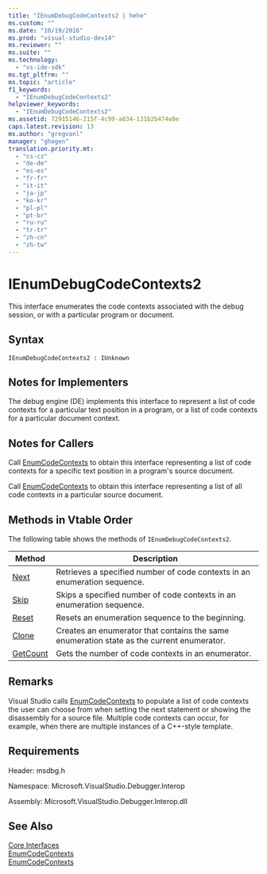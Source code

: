 ```yaml
---
title: "IEnumDebugCodeContexts2 | hehe"
ms.custom: ""
ms.date: "10/19/2016"
ms.prod: "visual-studio-dev14"
ms.reviewer: ""
ms.suite: ""
ms.technology: 
  - "vs-ide-sdk"
ms.tgt_pltfrm: ""
ms.topic: "article"
f1_keywords: 
  - "IEnumDebugCodeContexts2"
helpviewer_keywords: 
  - "IEnumDebugCodeContexts2"
ms.assetid: 72915146-215f-4c99-a034-131b2b474e0e
caps.latest.revision: 13
ms.author: "gregvanl"
manager: "ghogen"
translation.priority.mt: 
  - "cs-cz"
  - "de-de"
  - "es-es"
  - "fr-fr"
  - "it-it"
  - "ja-jp"
  - "ko-kr"
  - "pl-pl"
  - "pt-br"
  - "ru-ru"
  - "tr-tr"
  - "zh-cn"
  - "zh-tw"
---
```

# IEnumDebugCodeContexts2
This interface enumerates the code contexts associated with the debug session, or with a particular program or document.  
  
## Syntax  
  
```  
IEnumDebugCodeContexts2 : IUnknown  
```  
  
## Notes for Implementers  
 The debug engine (DE) implements this interface to represent a list of code contexts for a particular text position in a program, or a list of code contexts for a particular document context.  
  
## Notes for Callers  
 Call [EnumCodeContexts](../extensibility-debugger-reference/idebugprogram2--enumcodecontexts.md) to obtain this interface representing a list of code contexts for a specific text position in a program's source document.  
  
 Call [EnumCodeContexts](../extensibility-debugger-reference/idebugdocumentcontext2--enumcodecontexts.md) to obtain this interface representing a list of all code contexts in a particular source document.  
  
## Methods in Vtable Order  
 The following table shows the methods of `IEnumDebugCodeContexts2`.  
  
|Method|Description|  
|------------|-----------------|  
|[Next](../extensibility-debugger-reference/ienumdebugcodecontexts2--next.md)|Retrieves a specified number of code contexts in an enumeration sequence.|  
|[Skip](../extensibility-debugger-reference/ienumdebugcodecontexts2--skip.md)|Skips a specified number of code contexts in an enumeration sequence.|  
|[Reset](../extensibility-debugger-reference/ienumdebugcodecontexts2--reset.md)|Resets an enumeration sequence to the beginning.|  
|[Clone](../extensibility-debugger-reference/ienumdebugcodecontexts2--clone.md)|Creates an enumerator that contains the same enumeration state as the current enumerator.|  
|[GetCount](../extensibility-debugger-reference/ienumdebugcodecontexts2--getcount.md)|Gets the number of code contexts in an enumerator.|  
  
## Remarks  
 Visual Studio calls [EnumCodeContexts](../extensibility-debugger-reference/idebugprogram2--enumcodecontexts.md) to populate a list of code contexts the user can choose from when setting the next statement or showing the disassembly for a source file. Multiple code contexts can occur, for example, when there are multiple instances of a C++-style template.  
  
## Requirements  
 Header: msdbg.h  
  
 Namespace: Microsoft.VisualStudio.Debugger.Interop  
  
 Assembly: Microsoft.VisualStudio.Debugger.Interop.dll  
  
## See Also  
 [Core Interfaces](../extensibility-debugger-reference/core-interfaces.md)   
 [EnumCodeContexts](../extensibility-debugger-reference/idebugprogram2--enumcodecontexts.md)   
 [EnumCodeContexts](../extensibility-debugger-reference/idebugdocumentcontext2--enumcodecontexts.md)